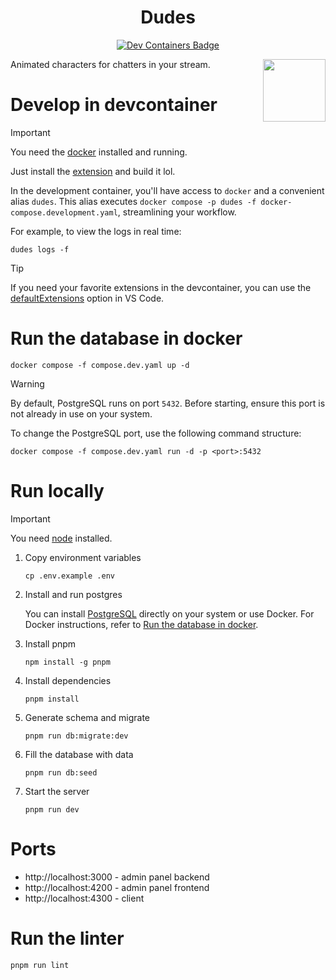 <h1 align="center">Dudes</h1>
<div align="center">
  <a
  href="https://vscode.dev/redirect?url=vscode://ms-vscode-remote.remote-containers/cloneInVolume?url=https://github.com/inferst/dudes">
    <img
    src="https://img.shields.io/static/v1?style=for-the-badge&logo=docker&label=devcontainer&message=supported&color=0797ff&labelColor=000000"
    alt="Dev Containers Badge"
    />
  </a>
</div>

<img
src="https://static-cdn.jtvnw.net/emoticons/v2/emotesv2_83ffd63c128c4fbc86784ff2914836a9/default/dark/4.0"
width="100px"
align="right"
/>

Animated characters for chatters in your stream.

# Develop in devcontainer

> [!IMPORTANT]
> You need the [docker](https://docs.docker.com/get-docker/) installed and running.

Just install the [extension](https://marketplace.visualstudio.com/items?itemName=ms-vscode-remote.remote-containers) and build it lol.

In the development container, you'll have access to `docker` and a convenient alias `dudes`. This alias executes `docker compose -p dudes -f docker-compose.development.yaml`, streamlining your workflow.

For example, to view the logs in real time:
```shell
dudes logs -f
```

> [!TIP]
> If you need your favorite extensions in the devcontainer, you can use the [defaultExtensions](https://code.visualstudio.com/docs/devcontainers/containers#_always-installed-extensions) option in VS Code.

# Run the database in docker

```shell
docker compose -f compose.dev.yaml up -d
```

> [!WARNING]
> By default, PostgreSQL runs on port `5432`. Before starting, ensure this port is not already in use on your system.

To change the PostgreSQL port, use the following command structure:
```shell
docker compose -f compose.dev.yaml run -d -p <port>:5432
```

# Run locally

> [!IMPORTANT]
> You need [node](https://nodejs.org/en/download/package-manager) installed.

1. Copy environment variables
    ```shell
    cp .env.example .env
    ```
2. Install and run postgres

    You can install [PostgreSQL](https://www.postgresql.org/download/) directly on your system or use Docker. For Docker instructions, refer to [Run the database in docker](<#run-the-database-in-docker>).
3. Install pnpm
    ```shell
    npm install -g pnpm
    ```
4. Install dependencies
    ```shell
    pnpm install
    ```
5. Generate schema and migrate
    ```shell
    pnpm run db:migrate:dev
    ```
6. Fill the database with data
    ```shell
    pnpm run db:seed
    ```
7. Start the server
    ```shell
    pnpm run dev
    ```

# Ports

- http://localhost:3000 - admin panel backend
- http://localhost:4200 - admin panel frontend
- http://localhost:4300 - client

# Run the linter

```shell
pnpm run lint
```


